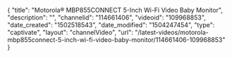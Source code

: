 {
    "title": "Motorola&reg; MBP855CONNECT 5-Inch Wi-Fi Video Baby Monitor",
    "description": "",
    "channelid": "114661406",
    "videoid": "109968853",
    "date_created": "1502518543",
    "date_modified": "1504247454",
    "type": "captivate",
    "layout": "channelVideo",
    "url": "\/latest-videos\/motorola-mbp855connect-5-inch-wi-fi-video-baby-monitor\/114661406-109968853"
}